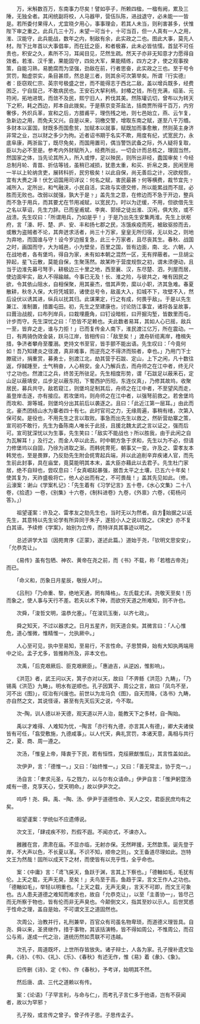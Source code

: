 <!-- { "loadSidebar": true } -->
　　万，米斛数百万，东南事力尽矣！譬如亭子，所赖四楹，一楹有阙，累及三陲，无独全者。其闲统副将校，人马器甲，营伍队陈，进战退守，必未能一一皆是。若所委付果得人，尤宜晓夕用心，事事理会，若其人未当，则利害甚多，伏惟陛下审之重之。此兵几三十万，未望一可当十，十可当百，但一人真有一人之用，淮、汉能守，此兵能战，数年之内，制敌有余，此实政之二也。图此大事，莫先人材。陛下比年首以大事倡率，而在廷之臣，和者极寡，此未必皆怯懦，首鼠不可任责也，积安之久，素所不习，耳闻目见，茫然生疏。然天子亦非无知意才力愿得自效者。若淮、汉千里，果能固守，四处大军，果能精练，四方之才，使之观事揆策，自能习熟，易脆腐而为坚强，劲敌在前，行者思奋，此实政之三也。至于号令赏罚，黜虚崇实，条目甚烦，然总是三者，则其余可次第举矣。所谓『行实德』者：臣窃观仁宗、英宗号极盛之世，而不能得志于西北二敌，盖以增兵既多，经费困乏，宁自屈己，不敢病民也。王安石大挈利柄，封椿之钱，所在充满，绍圣、元符闲，拓地进筑，而敛不及民，熙宁旧人，矜伐其美。然陈瓘讥切，曾布以为转天下之积，耗之西边，邦本自此拨矣。于是蔡京变茶盐法，括商贾所得千百万，内穷奢侈，外炽兵革，宣和之后，方腊甫平，理伤残之地，则七邑始立，燕、云乍复，急新边之用，而免夫又兴。自是以来，羽檄交警，增取东南之赋，遂至八千万缗。多财本以富国，财既多而国愈贫，加赋本以就事，赋既加而事愈散，然则英主身济非常之业，岂以财之多少为拘。近者诏书期于名实不欺，用度有纪，式宽民力，永底阜康，两浙盐丁，既尽免矣，而国用置司，偶当警饬武备之际，外人疑将复取，臣以为必不至是。参考内外财赋所入，经费所出，一切会计而总核之，理固当然，然国家之体，当先论其所入，所入或悖，足以殃民，则所出非经，蠹国审矣！今经总制月轮、青苗、折估等钱，虽稍已减损，犹患太重，和买、折帛之类，民闲至用一半以上轮纳贪吏，展转科折，民穷极矣！以此自保，尚无善后之计，况欲规恢，宜有大赉之泽！伏乞诏国用司详议：何名之赋，害民最甚﹖何等横费，裁节宜先﹖减所入，定所出，和气融浃，小民自活，实政与实德交修，所以能累战而不屈，必胜而无败也。改弱以就强，孰大于是﹖」盖先生之意，在修边而不急于开边，整兵而不急于用兵，而其要尤在节用减赋，以宽民力。时以为迂缓，不用，但欲借先生之名以草诏，先生力辞。已而皇甫斌、李爽、郭倬之徒出淮、汉闲，俱大败，或不战溃。先生叹曰：「所谓用兵，乃如是乎！」于是乃出先生安集两淮。先生上状枢府，言「濠、盱、楚、庐、安、丰和扬七郡之民，冻饿疾疫而死，被敌驱掠而去，或散为盗贼者不论，其奔迸求活者，尚三十万家，皇皇无所归宿，无以处之，则地为弃地，而国谁与守！设今岁边报复急，此三十万家者，且尽丧其生。春秋、战国之时，画国而守，大为城邑，小为壁垒，百里之国，皆有边面，南、北、六朝，人在战地者，各有堡坞，得自为家，未有如本朝之混然一区，无有捍蔽者。一旦胡尘猝起，星飞云散，莫能自保，生聚荡然。故某昨于营度规恢之初，谓未须便动，且当于边淮先募弓弩手，耕极边三十里之地，西至襄、汉，东尽楚、泗，列屋而居，使边面牢实，敌人不得踰越。今事已无及！长、淮之险，与彼共之，唯有因民之欲，令其依山阻水，自相保聚，用其豪杰，借其声势，縻以小职，济其急难。春夏散耕，秋冬入保，大将凭城郭，诸使总号令，敌虽大入，扣城不下，攻壁不入，然后设伏以诱其进，纵兵以扰其归。此谋果定，行之有成，何畏乎敌」。于是以先生兼江、淮制置，措置屯田。初，先生之至建康也，讨论防江事宜，诸将各呈故事，曰葺治战舰，曰布列岸兵，曰栽埋鹿角，曰钉设暗桩，曰开掘沟堑，皆数里而屯，计步而守。先生深忧之曰：「恐皆不足赖也。夫此数者易耳，其如人心已摇，敌兵一至，皆弃之走，谁与力拒！」已而复传金人南下，淮民渡江亿万，所在震动。一日，有两骑伪效金装，跃马江岸，皆相传曰：「敌至矣！」渡舟斫缆离岸，橹楫失措，争济者攀舟至覆溺。吏持文书至官，皆手颤不能出语。先生叹曰：「今竟何如！吾乃知建炎之径渡，真非难事，而逆亮之不得济而殒者，幸也。」乃用门下士滕宬计，捐重赏，募勇士，别渡江北，劫其营于石跋、定山，上下之闲，凡十数往返，俘馘踵至，士气稍奋，人心稍安。金人乃解兵去，而舟师之在江中者，终无尺寸之功也。然渡江之兵，终苦无所驻足。先生相度形势，谓「石跋足以蔽釆石，定山足以蔽靖安，瓜步足以蔽东阳，下蜀西护历阳，东连仪真」，乃修其故坞，收聚居民，募兵共守。敌若窥江，则堡坞足制其后，舟师之在江中者，不至望风而走，虽登岸击逐，亦有接应。若攻堡坞，则舟师之在江中者，以强弩前救之。若舍堡坞而攻和、滁等城，则堡坞分出其前后以袭逐之。且曰：「此近江第一层耳。」由此而北，豪杰团结山水为寨者四十有七。此时官司之力，无缘周遍，事稍有绪，次第入保可矣。是役也，不用先生之言以取败。事急而出先生以救之，然斫营劫寨之策，宣司初不敢行，先生为备陈南人唯长于此技，且援北魏太武之言以证之，强而后可。宣司犹深忧以为生事，先生笑曰：「敌实不能战也﹖所以胜我，由于此闲之自为瓦解耳！」及行之，而金人卒以此去。时中朝方急于求和，先生以为不必，但请力修堡坞以自固，乃徐为进取之渐。而韩侂冑死，朝事又一变。许及之、雷孝友本韩党也，至是畏罪，乃反劾先生附会侂冑起兵端，并以此追削辛弃疾诸人官，而先生前此封事，具在庙堂，竟莫能明其本末，盖大臣亦藉此以去君子。先生杜门家居，绝不自辩也，尝叹息曰：「女真崛起暴强，据吾太平之土壤，已五六十年矣！使其复为，天祚盛极将亡，他人必出而有之，不可畏哉！」盖其先见如此。（修。云濠案：谢山《学案札记》：「先生着有《习学记言》五十卷，《水心文集》二十八卷，《拾遗》一卷，《别集》十六卷，《制科进卷》九卷，《外禀》六卷，《荀杨问答》。」）

　　祖望谨案：许及之、雷孝友之劾先生也，当时无以为然者。自方始据之以诋先生，其意特以先生论学有所异同于朱子，遂拾小人之说以毁之。《宋史》亦不复白其诬。予续修《学案》，始别为立传，而特详具其事迹以明之。

　　总述讲学大旨（因苑育序《正蒙》，遂述此篇。）道始于尧，「钦明文思安安」，「允恭克让」。

　　《易传》虽有包牺、神农、黄帝在尧之前，而《书》不载，称「若稽古帝尧」而已。

　　「命义和，历象日月星辰，敬授人时」。

　　《吕刑》「乃命重、黎，绝地天通，罔有降格」。左氏载尤详。尧敬天至矣！历而象之，使人事与天行不差。若夫以术下神，而欲穷天道之所难知，则不许也。

　　次舜，「浚哲文明，温恭允塞」。「在浚玑玉衡，以齐七政」。

　　舜之知天，不过以器求之。日月五星齐，则天道合矣。其微言曰：「人心惟危，道心惟微，惟精惟一，允执厥中。」

　　人心至可见，执中至易知，至易行，不言性命。子思赞舜，始有大知执两端用中之论。孟子尤多，皆推称所及，非本文也。

　　次禹，「后克艰厥后、臣克艰厥臣」。「惠迪吉，从逆凶，惟影响」。

　　《洪范》者，武王问以天，箕子亦对以天，故曰「不畀鲧《洪范》九畴」，「乃锡禹《洪范》九畴」。明水有逆顺也。孔子因箕子、周公之言，故曰「凤鸟不至，河不出《图》」，叹治有兴废也。前世以为龙马负《图》，自天而降，《洛书》九畴，亦自然之文，其说怪诬，甚至有先天后天之说，今不取。

　　次陶，训人德以补天德，观天道以开人治，能教天下之多材，自陶始。

　　禹以才难得、人难知为忧，陶言「亦行有九德，亦言其人有德」，卿大夫诸侯皆有可任，「翕受敷施，九德咸事」。以人代天，典礼赏罚，本诸天意，禹相与共行之，夏、商、周一遵之。

　　次汤，「惟皇上帝，降衷于下民，若有恒性，克绥厥猷惟后」，其言性盖如此。

　　次伊尹，言：「德惟一。」又曰：「始终惟一。」又曰：「善无常主，协于克一。」

　　汤自言：「聿求元圣，与之戮力，以与尔有众请命。」伊尹自言：「惟尹躬暨汤咸有一德，克享天心，受天明命。」故以伊尹次之。

　　呜呼！尧、舜。禹、陶、汤、伊尹于道德性命、天人之交，君臣民庶均有之矣。

　　祖望谨案：学统似不应遗傅说。

　　次文王，「肆戎疾不殄，烈假不遐。不闻亦式，不谏亦入。

　　雝雝在宫，肃肃在庙。不显亦临，无射亦保。无然畔援，无然歆羡。诞先登于岸，不大声以色，不长夏以革。不识不知，顺帝之则」。文王备道尽理如此。岂特文王为然哉！固所以成天下之材，而使皆有以充乎性，全乎命也。

　　案：《中庸》言：「鸢飞戾天，鱼跃于渊，言其上下察也。」「德輶如毛，毛犹有伦。上天之载，无声无臭，至矣！」夫鸟至于高，鱼趋于深，言文王作人之功也。「德輶如毛」，举轻以明重也。「上天之载，无声无臭」，言天不可即，而文王可象也。古人患夫道德之难知而难求也，故自「允恭克让」，以至「主善协一」，皆尽己而无所察于物也，皆有伦而非无声臭也。今颠倒文义，指其至妙以示人。后世冥惑于性命之理，盖自是始，不可谓文王之道固然也。

　　次周公，治教并行，礼刑兼举，百官众有司虽名物卑琐，而道德义理皆具。自尧、舜以来，圣贤继作，措于事物，其该括演畅，皆不得如周公，不惟周公，而召公与焉，遂成一代之治，道统历然如贯联不可违越。

　　次孔子，周道既坏，上世所存皆放失。诸子辩士，人各为家。孔子搜补遗文坠典，《诗》、《书》、《礼》、《乐》、《春秋》有述无作，惟《易》着《彖》、《象》。

　　旧传删《诗》、定《书》、作《春秋》，予考详，始明其不然。

　　然后唐、虞、三代之道赖以有传。

　　案：《论语》「子罕言利，与命与仁」，而考孔子言仁多于他语，岂有不获闻者，故以为罕邪﹖

　　孔子殁，或言传之曾子。曾子传子思。子思传孟子。

